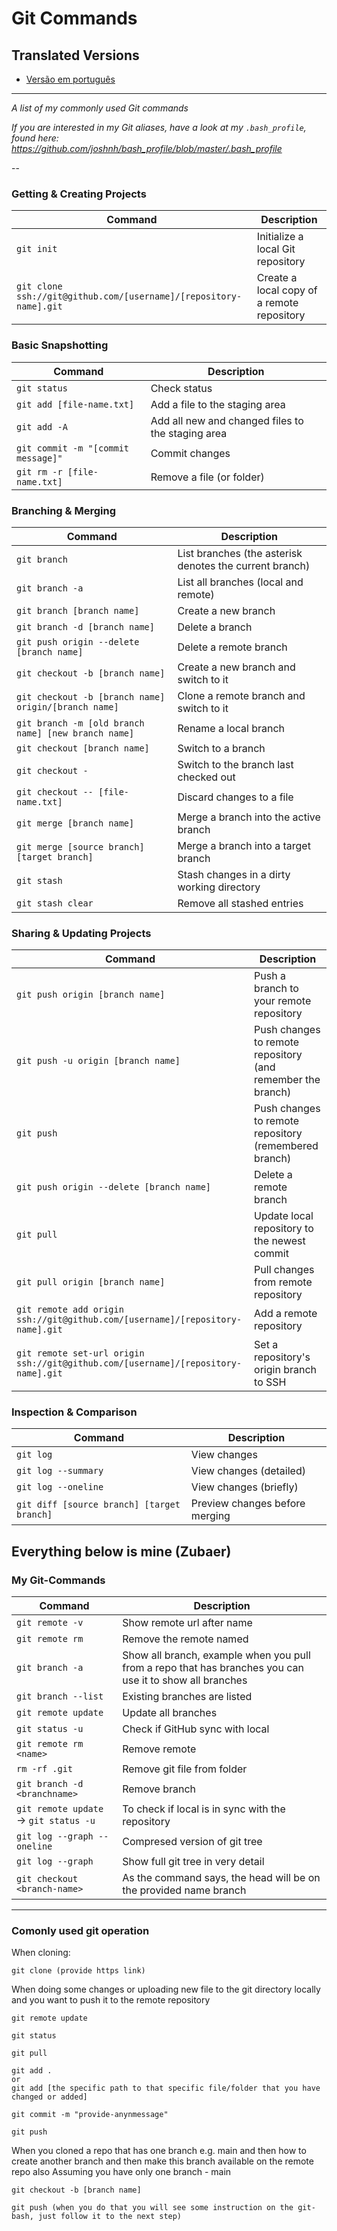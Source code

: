 Git Commands
============

## Translated Versions
- [Versão em português](READMEpt.md)

___

_A list of my commonly used Git commands_

*If you are interested in my Git aliases, have a look at my `.bash_profile`, found here: https://github.com/joshnh/bash_profile/blob/master/.bash_profile*

--

### Getting & Creating Projects

| Command | Description |
| ------- | ----------- |
| `git init` | Initialize a local Git repository |
| `git clone ssh://git@github.com/[username]/[repository-name].git` | Create a local copy of a remote repository |

### Basic Snapshotting

| Command | Description |
| ------- | ----------- |
| `git status` | Check status |
| `git add [file-name.txt]` | Add a file to the staging area |
| `git add -A` | Add all new and changed files to the staging area |
| `git commit -m "[commit message]"` | Commit changes |
| `git rm -r [file-name.txt]` | Remove a file (or folder) |

### Branching & Merging

| Command | Description |
| ------- | ----------- |
| `git branch` | List branches (the asterisk denotes the current branch) |
| `git branch -a` | List all branches (local and remote) |
| `git branch [branch name]` | Create a new branch |
| `git branch -d [branch name]` | Delete a branch |
| `git push origin --delete [branch name]` | Delete a remote branch |
| `git checkout -b [branch name]` | Create a new branch and switch to it |
| `git checkout -b [branch name] origin/[branch name]` | Clone a remote branch and switch to it |
| `git branch -m [old branch name] [new branch name]` | Rename a local branch |
| `git checkout [branch name]` | Switch to a branch |
| `git checkout -` | Switch to the branch last checked out |
| `git checkout -- [file-name.txt]` | Discard changes to a file |
| `git merge [branch name]` | Merge a branch into the active branch |
| `git merge [source branch] [target branch]` | Merge a branch into a target branch |
| `git stash` | Stash changes in a dirty working directory |
| `git stash clear` | Remove all stashed entries |

### Sharing & Updating Projects

| Command | Description |
| ------- | ----------- |
| `git push origin [branch name]` | Push a branch to your remote repository |
| `git push -u origin [branch name]` | Push changes to remote repository (and remember the branch) |
| `git push` | Push changes to remote repository (remembered branch) |
| `git push origin --delete [branch name]` | Delete a remote branch |
| `git pull` | Update local repository to the newest commit |
| `git pull origin [branch name]` | Pull changes from remote repository |
| `git remote add origin ssh://git@github.com/[username]/[repository-name].git` | Add a remote repository |
| `git remote set-url origin ssh://git@github.com/[username]/[repository-name].git` | Set a repository's origin branch to SSH |

### Inspection & Comparison

| Command | Description |
| ------- | ----------- |
| `git log` | View changes |
| `git log --summary` | View changes (detailed) |
| `git log --oneline` | View changes (briefly) |
| `git diff [source branch] [target branch]` | Preview changes before merging |

Everything below is mine (Zubaer)
---

### My Git-Commands 

| Command | Description |
| ------- | ----------- |
|`git remote -v`| Show remote url after name |
|`git remote rm `| Remove the remote named <name> |
|`git branch -a`| Show all branch, example when you pull from a repo that has branches you can use it to show all branches|
|`git branch --list`| Existing branches are listed|
| `git remote update` | Update all branches |
| `git status -u` | Check if GitHub sync with local |
| `git remote rm <name> ` | Remove <name> remote |
| `rm -rf .git` | Remove git file from folder|
|`git branch -d <branchname>`| Remove branch|
|`git remote update` -> `git status -u`| To check if local is in sync with the repository|
|`git log --graph --oneline`| Compresed version of git tree|
|`git log --graph`| Show full git tree in very detail|
|`git checkout <branch-name>`| As the command says, the head will be on the provided name branch|

---

### Comonly used git operation

When cloning: 

```
git clone (provide https link)
```

When doing some changes or uploading new file to the git directory locally and you want to push it to the remote repository

```
git remote update

git status

git pull

git add . 
or
git add [the specific path to that specific file/folder that you have changed or added]

git commit -m "provide-anynmessage"

git push
```
  
When you cloned a repo that has one branch e.g. main and then how to create another branch and then make this branch available on the remote repo also
Assuming you have only one branch - main  
  
```
git checkout -b [branch name]
  
git push (when you do that you will see some instruction on the git-bash, just follow it to the next step)
  
```




